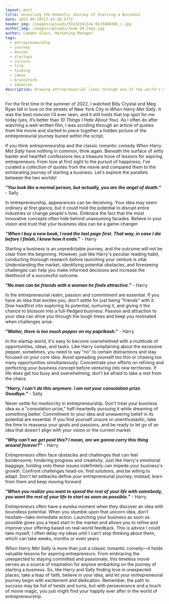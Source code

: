 ```yaml
---
layout: post
title: Unveiling the Romantic Journey of Starting a Business
date: 2023-09-29T17:42:28.577Z
header_img: /images/uploads/53132341144_0133d60386_c.jpg
author_img: /images/uploads/team-18-copy.jpg
author: Camden Sloss, Marketing Manager
tags:
  - entrepreneurship
  - journey
  - movies
  - startups
  - culture
  - film
  - funding
  - ideas
  - brainstorm
  - ideation
description: Drawing entrepreneurial lines through one of the world's most beloved romcoms.
---
```

For the first time in the summer of 2022, I watched Billy Crystal and Meg Ryan fall in love on the streets of New York City in *When Harry Met Sally*. It was the best romcom I’d ever seen, and it still holds that top spot for me today (yes, it’s better than *10 Things I Hate About You*). As I often do after watching a well-written film, I was scrolling through an article of quotes from the movie and started to piece together a hidden picture of the entrepreneurial journey buried within the script. 

If you think entrepreneurship and the classic romantic comedy *When Harry Met Sally* have nothing in common, think again. Beneath the surface of witty banter and heartfelt confessions lies a treasure trove of lessons for aspiring entrepreneurs. From love at first sight to the pursuit of happiness, I’ve curated a collection of quotes from the movie and compared them to the exhilarating journey of starting a business. Let's explore the parallels between the two worlds!

***"You look like a normal person, but actually, you are the angel of death."*** - Sally

In entrepreneurship, appearances can be deceiving. Your idea may seem ordinary at first glance, but it could hold the potential to disrupt entire industries or change people's lives. Embrace the fact that the most innovative concepts often hide behind unassuming facades. Believe in your vision and trust that your business idea can be a game-changer.

***“When I buy a new book, I read the last page first. That way, in case I die before I finish, I know how it ends.”*** - Harry

Starting a business is an unpredictable journey, and the outcome will not be clear from the beginning. However, just like Harry's peculiar reading habit, conducting thorough research before launching your venture is vital. Understanding the market, identifying potential obstacles, and foreseeing challenges can help you make informed decisions and increase the likelihood of a successful outcome.

***"No man can be friends with a woman he finds attractive."*** - Harry

In the entrepreneurial realm, passion and commitment are essential. If you have an idea that excites you, don't settle for just being "friends" with it. Dive headfirst into exploring its potential, nurturing it, and giving it the chance to blossom into a full-fledged business. Passion and attraction to your idea can drive you through the tough times and keep you motivated when challenges arise.

***"Waiter, there is too much pepper on my paprikash."*** - Harry

In the startup world, it's easy to become overwhelmed with a multitude of opportunities, ideas, and tasks. Like Harry complaining about the excessive pepper, sometimes, you need to say "no" to certain distractions and stay focused on your core idea. Avoid spreading yourself too thin or chasing too many opportunities simultaneously. Concentrate your efforts on refining and perfecting your business concept before venturing into new territories. If life does get too busy and overwhelming, don’t be afraid to take a rest from the chaos.

***"Harry, I can't do this anymore. I am not your consolation prize. Goodbye."*** - Sally

Never settle for mediocrity in entrepreneurship. Don't treat your business idea as a "consolation prize," half-heartedly pursuing it while dreaming of something better. Commitment to your idea and unwavering belief in its potential are essential. If you find yourself unsure or unenthusiastic, take the time to reassess your goals and passions, and be ready to let go of an idea that doesn't align with your vision or the current market.

***"Why can't we get past this? I mean, are we gonna carry this thing around forever?"*** - Harry

Entrepreneurs often face obstacles and challenges that can feel burdensome, hindering progress and creativity. Just like Harry's emotional baggage, holding onto these issues indefinitely can impede your business's growth. Confront challenges head-on, find solutions, and be willing to adapt. Don't let setbacks define your entrepreneurial journey; instead, learn from them and keep moving forward.

***"When you realize you want to spend the rest of your life with somebody, you want the rest of your life to start as soon as possible."*** - Harry

Entrepreneurs often have a eureka moment when they discover an idea with boundless potential. When you stumble upon that unicorn idea, don't hesitate—take immediate action. Launching your business as soon as possible gives you a head start in the market and allows you to refine and improve your offering based on real-world feedback. This is advice I could take myself; I often delay my ideas until I can’t stop thinking about them, which can take weeks, months or even years.

*When Harry Met Sally* is more than just a classic romantic comedy—it holds valuable lessons for aspiring entrepreneurs. From embracing the unexpected to staying committed and passionate, this timeless movie serves as a source of inspiration for anyone embarking on the journey of starting a business. So, like Harry and Sally finding love in unexpected places, take a leap of faith, believe in your idea, and let your entrepreneurial journey begin with excitement and dedication. Remember, the path to success may be full of twists and turns, but with perseverance and a touch of movie magic, you just might find your happily ever after in the world of entrepreneurship.